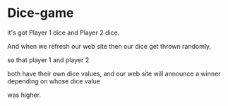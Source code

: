 # Dice-game
it's got Player 1 dice and Player 2 dice.

And when we refresh our web site then our dice get thrown randomly,

so that player 1 and player 2

both have their own dice values, and our web site will announce a winner depending on whose dice value

was higher.

